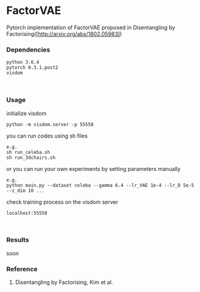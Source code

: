 # FactorVAE
Pytorch implementation of FactorVAE proposed in Disentangling by Factorising([http://arxiv.org/abs/1802.05983])
<br>

### Dependencies
```
python 3.6.4
pytorch 0.3.1.post2
visdom
```
<br>

### Usage
initialize visdom
```
python -m visdom.server -p 55558
```
you can run codes using sh files
```
e.g.
sh run_celeba.sh
sh run_3dchairs.sh
```
or you can run your own experiments by setting parameters manually
```
e.g.
python main.py --dataset celeba --gamma 6.4 --lr_VAE 1e-4 --lr_D 5e-5 --z_dim 10 ...
```
check training process on the visdom server
```
localhost:55558
```
<br>

### Results
soon
<br>

### Reference
1. Disentangling by Factorising, Kim et al.

[http://arxiv.org/abs/1802.05983]: http://arxiv.org/abs/1802.05983
